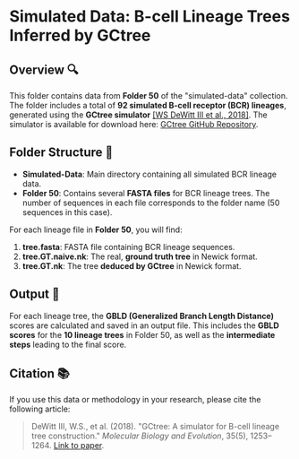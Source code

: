  # Simulated Data: B-cell Lineage Trees Inferred by GCtree 

## Overview 🔍

This folder contains data from **Folder 50** of the "simulated-data" collection. The folder includes a total of **92 simulated B-cell receptor (BCR) lineages**, generated using the **GCtree simulator** [[WS DeWitt III et al., 2018]](https://academic.oup.com/mbe/article/35/5/1253/4893244). The simulator is available for download here: [GCtree GitHub Repository](https://github.com/matsengrp/gctree).

## Folder Structure 📁

- **Simulated-Data**: Main directory containing all simulated BCR lineage data.
- **Folder 50**: Contains several **FASTA files** for BCR lineage trees. The number of sequences in each file corresponds to the folder name (50 sequences in this case).

For each lineage file in **Folder 50**, you will find:
1. **tree.fasta**: FASTA file containing BCR lineage sequences.
2. **tree.GT.naive.nk**: The real, **ground truth tree** in Newick format.
3. **tree.GT.nk**: The tree **deduced by GCtree** in Newick format.

## Output 📝

For each lineage tree, the **GBLD (Generalized Branch Length Distance)** scores are calculated and saved in an output file. This includes the **GBLD scores** for the **10 lineage trees** in Folder 50, as well as the **intermediate steps** leading to the final score.

## Citation 📚

If you use this data or methodology in your research, please cite the following article:

> DeWitt III, W.S., et al. (2018). "GCtree: A simulator for B-cell lineage tree construction." *Molecular Biology and Evolution*, 35(5), 1253–1264. [Link to paper](https://academic.oup.com/mbe/article/35/5/1253/4893244).


